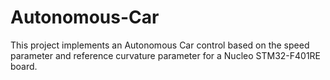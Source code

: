 # Autonomous-Car
This project implements an Autonomous Car control based on the speed parameter and reference curvature parameter for a Nucleo STM32-F401RE board.
